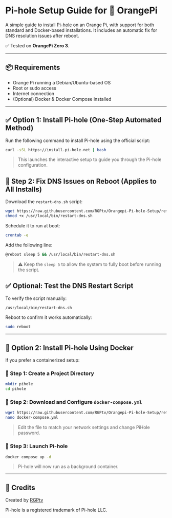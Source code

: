 # Pi-hole Setup Guide for 🍊 OrangePi

A simple guide to install [Pi-hole](https://pi-hole.net/) on an Orange Pi, with support for both standard and Docker-based installations. It includes an automatic fix for DNS resolution issues after reboot.

✅ Tested on **OrangePi Zero 3**.

---

## 📦 Requirements

* Orange Pi running a Debian/Ubuntu-based OS
* Root or sudo access
* Internet connection
* (Optional) Docker & Docker Compose installed

---

## ✅ Option 1: Install Pi-hole (One-Step Automated Method)

Run the following command to install Pi-hole using the official script:

```bash
curl -sSL https://install.pi-hole.net | bash
```

> This launches the interactive setup to guide you through the Pi-hole configuration.

## 🔧 Step 2: Fix DNS Issues on Reboot (Applies to All Installs)

Download the `restart-dns.sh` script:

```bash
wget https://raw.githubusercontent.com/RGPtv/Orangepi-Pi-hole-Setup/refs/heads/main/restart-dns.sh -O /usr/local/bin/restart-dns.sh
chmod +x /usr/local/bin/restart-dns.sh
```

Schedule it to run at boot:

```bash
crontab -e
```

Add the following line:

```bash
@reboot sleep 5 && /usr/local/bin/restart-dns.sh
```

> ⚠️ Keep the `sleep 5` to allow the system to fully boot before running the script.

## ✅ Optional: Test the DNS Restart Script

To verify the script manually:

```bash
/usr/local/bin/restart-dns.sh
```

Reboot to confirm it works automatically:

```bash
sudo reboot
```
---

## 🐳 Option 2: Install Pi-hole Using Docker

If you prefer a containerized setup:

### 🧱 Step 1: Create a Project Directory

```bash
mkdir pihole
cd pihole
```

### 📄 Step 2: Download and Configure `docker-compose.yml`

```bash
wget https://raw.githubusercontent.com/RGPtv/Orangepi-Pi-hole-Setup/refs/heads/main/docker-compose.yml
nano docker-compose.yml
```

> Edit the file to match your network settings and change PiHole password.

### 🚀 Step 3: Launch Pi-hole

```bash
docker compose up -d
```

> Pi-hole will now run as a background container.

---

## 🙌 Credits

Created by [RGPtv](https://github.com/RGPtv)

Pi-hole is a registered trademark of Pi-hole LLC.
